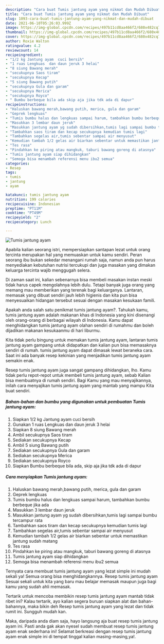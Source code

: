 ```yaml
---
description: "Cara buat Tumis jantung ayam yang nikmat dan Mudah Dibuat"
title: "Cara buat Tumis jantung ayam yang nikmat dan Mudah Dibuat"
slug: 1093-cara-buat-tumis-jantung-ayam-yang-nikmat-dan-mudah-dibuat
date: 2021-06-10T05:26:03.999Z
image: https://img-global.cpcdn.com/recipes/497b11cd8aa466f2/680x482cq70/tumis-jantung-ayam-foto-resep-utama.jpg
thumbnail: https://img-global.cpcdn.com/recipes/497b11cd8aa466f2/680x482cq70/tumis-jantung-ayam-foto-resep-utama.jpg
cover: https://img-global.cpcdn.com/recipes/497b11cd8aa466f2/680x482cq70/tumis-jantung-ayam-foto-resep-utama.jpg
author: Roxie Walton
ratingvalue: 4.2
reviewcount: 14
recipeingredient:
- "1/2 kg Jantung ayam  cuci bersih"
- "1 ruas Lengkuas  dan daun jeruk 3 helai"
- "8 siung Bawang merah"
- "secukupnya Saos tiram"
- "secukupnya Kecap"
- "5 siung Bawang putih"
- "secukupnya Gula dan garam"
- "secukupnya Merica"
- "secukupnya Royco"
- " Bumbu berbeque bila ada skip aja jika tdk ada di dapur"
recipeinstructions:
- "Haluskan bawang merah,bawang putih, merica, gula dan garam"
- "Geprek lengkuas"
- "Tumis bumbu halus dan lengkuas sampai harum, tambahkan bumbu berbeque jika ada"
- "Masukkan 3 lembar daun jeruk"
- "Masukkan jantung ayam yg sudah dibersihkan,tumis lagi sampai bumbu tercampur rata"
- "Tambahkan saos tiram dan kecap secukupnya kemudian tumis lagi"
- "Tambahkan segelas air,tumis sebentar sampai air menyusut"
- "Kemudian tambah 1/2 gelas air biarkan sebentar untuk memastikan jantung sudah matang"
- "Tes rasa"
- "Pindahkan ke piring atau mangkuk, taburi bawang goreng di atasnya"
- "Tumis jantung ayam siap dihidangkan"
- "Semoga bisa menambah referensi menu ibu2 semua"
categories:
- Resep
tags:
- tumis
- jantung
- ayam

katakunci: tumis jantung ayam 
nutrition: 199 calories
recipecuisine: Indonesian
preptime: "PT11M"
cooktime: "PT49M"
recipeyield: "2"
recipecategory: Lunch

---
```



![Tumis jantung ayam](https://img-global.cpcdn.com/recipes/497b11cd8aa466f2/680x482cq70/tumis-jantung-ayam-foto-resep-utama.jpg)

Apabila kalian seorang istri, mempersiapkan santapan lezat untuk orang tercinta merupakan hal yang memuaskan untuk kamu sendiri. Peran seorang ibu bukan sekedar menangani rumah saja, namun anda pun harus menyediakan kebutuhan nutrisi tercukupi dan juga masakan yang dimakan keluarga tercinta wajib menggugah selera.

Di zaman  saat ini, kalian sebenarnya bisa membeli masakan instan meski tidak harus capek mengolahnya lebih dulu. Tetapi banyak juga orang yang memang mau memberikan yang terenak bagi keluarganya. Lantaran, memasak yang dibuat sendiri jauh lebih higienis dan kita pun bisa menyesuaikan hidangan tersebut sesuai dengan masakan kesukaan famili. 



Apakah anda salah satu penikmat tumis jantung ayam?. Tahukah kamu, tumis jantung ayam adalah makanan khas di Indonesia yang kini disenangi oleh orang-orang di berbagai wilayah di Indonesia. Kamu dapat menghidangkan tumis jantung ayam olahan sendiri di rumahmu dan boleh dijadikan makanan kesukaanmu di hari liburmu.

Kita tidak perlu bingung untuk memakan tumis jantung ayam, lantaran tumis jantung ayam gampang untuk didapatkan dan kalian pun bisa memasaknya sendiri di rumah. tumis jantung ayam dapat dimasak lewat beraneka cara. Saat ini ada banyak resep kekinian yang menjadikan tumis jantung ayam semakin enak.

Resep tumis jantung ayam juga sangat gampang dihidangkan, lho. Kamu tidak perlu repot-repot untuk membeli tumis jantung ayam, sebab Kalian bisa membuatnya di rumah sendiri. Bagi Kamu yang mau menyajikannya, inilah cara menyajikan tumis jantung ayam yang mantab yang mampu Kita buat sendiri.

<!--inarticleads1-->

##### Bahan-bahan dan bumbu yang digunakan untuk pembuatan Tumis jantung ayam:

1. Siapkan 1/2 kg Jantung ayam  cuci bersih
1. Gunakan 1 ruas Lengkuas  dan daun jeruk 3 helai
1. Siapkan 8 siung Bawang merah
1. Ambil secukupnya Saos tiram
1. Sediakan secukupnya Kecap
1. Ambil 5 siung Bawang putih
1. Sediakan secukupnya Gula dan garam
1. Sediakan secukupnya Merica
1. Sediakan secukupnya Royco
1. Siapkan  Bumbu berbeque bila ada, skip aja jika tdk ada di dapur




<!--inarticleads2-->

##### Cara menyiapkan Tumis jantung ayam:

1. Haluskan bawang merah,bawang putih, merica, gula dan garam
1. Geprek lengkuas
1. Tumis bumbu halus dan lengkuas sampai harum, tambahkan bumbu berbeque jika ada
1. Masukkan 3 lembar daun jeruk
1. Masukkan jantung ayam yg sudah dibersihkan,tumis lagi sampai bumbu tercampur rata
1. Tambahkan saos tiram dan kecap secukupnya kemudian tumis lagi
1. Tambahkan segelas air,tumis sebentar sampai air menyusut
1. Kemudian tambah 1/2 gelas air biarkan sebentar untuk memastikan jantung sudah matang
1. Tes rasa
1. Pindahkan ke piring atau mangkuk, taburi bawang goreng di atasnya
1. Tumis jantung ayam siap dihidangkan
1. Semoga bisa menambah referensi menu ibu2 semua




Ternyata cara membuat tumis jantung ayam yang lezat simple ini mudah sekali ya! Semua orang bisa menghidangkannya. Resep tumis jantung ayam Sesuai sekali untuk kita yang baru mau belajar memasak maupun juga bagi kamu yang sudah ahli memasak.

Tertarik untuk mencoba membikin resep tumis jantung ayam mantab tidak ribet ini? Kalau tertarik, ayo kalian segera buruan siapkan alat dan bahan-bahannya, maka bikin deh Resep tumis jantung ayam yang lezat dan tidak rumit ini. Sungguh mudah kan. 

Maka, daripada anda diam saja, hayo langsung aja buat resep tumis jantung ayam ini. Pasti anda gak akan nyesel sudah membuat resep tumis jantung ayam enak sederhana ini! Selamat berkreasi dengan resep tumis jantung ayam enak simple ini di tempat tinggal kalian masing-masing,ya!.

